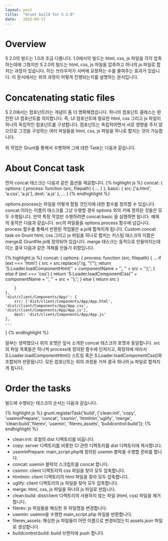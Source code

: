 ```yaml
---
layout: post
title:  "Grunt build for S 2.0"
date:   2015-09-17
---
```


# Overview

S 2.0의 빌드는 1.0과 조금 다릅니다. 1.0에서의 빌드는 html, css, js 파일을 각각 압축하는데에 그쳤지만
S 2.0의 빌드는 html, css, js 파일을 압축하고 하나의 js 파일로 합치는 과정이 있습니다.
이는 브라우저가 서버에 요청하는 수를 줄여주는 효과가 있습니다.
이 문서에서는 위의 과정이 어떻게 진행되는지를 설명하는 문서입니다.

# Concatenating static files

S 2.0에서는 컴포넌트라는 개념이 좀 더 명확해졌습니다. 하나의 컴포넌트 클래스는 완전한 UI 컴포넌트를 의미합니다.
즉, UI 컴포넌트에 필요한 html, css 그리고 js 파일이 하나의 독립적인 컴포넌트를 구성합니다.
컴포넌트는 독립적이면서 서로 영향을 주지 않으므로 그것을 구성하는 여러 파일들을 html, css, js 파일을 하나로 합치는 것이 가능합니다.

위 작업은 Grunt를 통해서 수행하며 그에 대한 Task는 다음과 같습니다.

# About Concat task

먼저 concat 태스크는 다음과 같은 옵션을 제공합니다.
{% highlight js %}
concat: {
	options: {
		process: function (src, filepath) { 
			...
		}
	},
	basic: {
		src: ['a.html', 'a.css', 'a.js'],
		dest: 'a.js'
	},
	...
}
{% endhighlight %}

options.process는 파일을 어떻게 합칠 것인지에 대한 함수를 정의할 수 있습니다.
concat 이라는 이름의 태스크를 그냥 수행할 경우 options 외의 키에 정의된 것들은 모두 수행됩니다.
만약 특정 작업만 수행하려면 concat:basic 을 실행하면 됩니다.
예제의 동작은 다음과 같습니다.
src의 파일들을 options.process 함수에 넘깁니다. process 함수를 통해서 반환된 작업물은 a.js에 합쳐지게 됩니다. 
Custom concat task on Grunt
html, css 그리고 js 파일을 하나로 합치는 커스텀 태스크의 이름은 merge로 Gruntfile.js에 정의되어 있습니다.
merge 태스크는 동적으로 만들어지는데 이는 결국 다음과 같은 객체를 만들기 위함입니다.

{% highlight js %}
concat: {
	options: {
		process: function (src, filepath) {
			...
			if (ext === 'html') {
				src = src.replace(/'/g, "\\'");
				return 'S.Loader.loadComponentHtml(\'' + componentName + '\', \'' + src + '\');';
			} else if (ext === 'css') {
				return 'S.Loader.loadComponentCss(\'' + componentName + '\', \'' + src + '\');';
			} else {
				return src
			}
 
		}
	},
	'dist/client/Components/App/': {
		src: ['dist/client/Components/App/App.html', 'dist/client/Components/App/App.css', 'dist/client/Components/App/App.js'],
		dest: 'dist/client/Components/App/App.js'
	},
	...
}
{% endhighlight %}

일부는 생략했으나 위의 포맷은 앞서 소개한 concat 태스크의 포맷과 동일합니다.
src의 파일 목록들은 하나씩 process에 정의된 함수에 던져지고, 확장자에 따라서 S.Loader.loadComponentHtml() 스트링 혹은 S.Loader.loadComponentCss()와 조합되어 반환됩니다.
모든 컴포넌트는 위의 과정을 거쳐 결국 하나의 js 파일로 합쳐지게 됩니다.

# Order the tasks
빌드에 수행되는 태스크의 순서는 다음과 같습니다. 

{% highlight js %}
grunt.registerTask('build', ['clean:init', 'copy', 'useminPrepare', 'concat', 'cssmin', 'htmlmin','uglify', 'merge', 'clean:build','filerev', 'usemin', 'filerev_assets', 'buildcontrol:build']);
{% endhighlight %}

* clean:init: 로컬의 dist 디렉토리를 비웁니다.
* copy: server 디렉토리를 비롯한 CI 관련 디렉토리를 dist 디렉토리에 복사합니다.
* useminPrepare: main_script.php에 정의된 usemin 블락을 수행할 준비를 합니다.
* concat: usemin 블락의 스크립트를 concat 합니다.
* cssmin: client 디렉토리의 css 파일을 찾아 모두 압축합니다.
* htmlmin: client 디렉토리의 html 파일을 찾아 모두 압축합니다.
* uglify: client 디렉토리의 js 파일을 찾아 모두 압축합니다. 
* merge: html, css, js 파일을 하나의 js 파일로 만듭니다.
* clean:build: dist/client 디렉토리의 사용하지 않는 파일 (html, css) 파일을 제거합니다.
* filerev: js 파일들을 해싱한 후 파일명을 변경합니다.
* usemin: usemin을 수행한 main_script.php 파일을 반환합니다.
* filerev_assets: 해싱한 js 파일들이 어떤 이름으로 변경되었는지 assets.json 파일로 생성합니다.
* buildcontrol:build: build 브랜치에 push 합니다.

